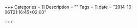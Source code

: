 +++
Categories = []
Description = ""
Tags = []
date = "2014-10-06T21:16:45+02:00"

+++

<div id="tipue_search_content"></div>

<script>
$(document).ready(function() {
     $('#tipue_search_input').tipuesearch(
     {'mode': 'live',
      'showURL': false,
      'liveDescription': '.li-article-title',
      'liveContent': '.li-article'});
});
</script>
